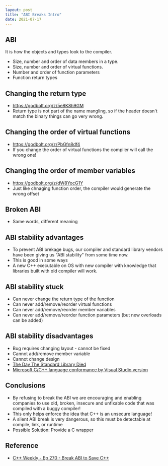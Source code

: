 ```yaml
---
layout: post
title: "ABI Breaks Intro"
date: 2021-07-17
---
```


## ABI

It is how the objects and types look to the compiler.
* Size, number and order of data members in a type.
* Size, number and order of virtual functions.
* Number and order of function parameters
* Function return types

## Changing the return type
* <https://godbolt.org/z/5e8K8h9GM>
* Return type is not part of the name mangling, so if the header doesn't match the binary things can go very wrong.

## Changing the order of virtual functions
* <https://godbolt.org/z/PbGfn8df4>
* If you change the order of virtual functions the compiler will call the wrong one!

## Changing the order of member variables
* <https://godbolt.org/z/dW8YocG1Y>
* Just like chnaging function order, the compiler would generate the wrong offset

## Broken ABI
* Same words, different meaning

## ABI stability advantages
* To prevent ABI brekage bugs, our compiler and standard library vendors have been giving us "ABI stability" from some time now.
* This is good in some ways
* A new C++ executable on OS with new compiler with knowledge that libraries built with old compiler will work.

## ABI stability stuck
* Can never change the return type of the function
* Can never add/remove/reorder virtual functions
* Can never add/remove/reorder member variables
* Can never add/remove/reorder function parameters (but new overloads can be added)

## ABI stability disadvantages
* Bug requires changing layout - cannot be fixed
* Cannot add/remove member variable
* Cannot change design
* [The Day The Standard Library Died](https://cor3ntin.github.io/posts/abi/)
* [Microsoft C/C++ language conformance by Visual Studio version](https://docs.microsoft.com/en-us/cpp/overview/visual-cpp-language-conformance?view=msvc-160)

## Conclusions
* By refusing to break the ABI we are encouraging and enabling companies to use old, broken, insecure and unfixable code that was compiled with a buggy compiler!
* This only helps enforce the idea that C++ is an unsecure language!
* A silent ABI break is very dangerous, so this must be detectable at compile, link, or runtime
* Possible Solution: Provide a C wrapper

## Reference
* [C++ Weekly - Ep 270 - Break ABI to Save C++](https://www.youtube.com/watch?v=By7b19YIv8Q)
